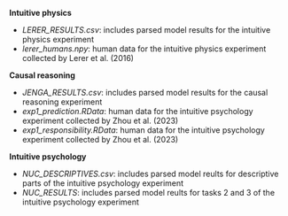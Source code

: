 **Intuitive physics**
- *LERER_RESULTS.csv*: includes parsed model results for the intuitive physics experiment
- *lerer_humans.npy*: human data for the intuitive physics experiment collected by Lerer et al. (2016)

**Causal reasoning**
- *JENGA_RESULTS.csv*: includes parsed model results for the causal reasoning experiment
- *exp1_prediction.RData*: human data for the intuitive psychology experiment collected by Zhou et al. (2023)
- *exp1_responsibility.RData*: human data for the intuitive psychology experiment collected by Zhou et al. (2023)

**Intuitive psychology**
- *NUC_DESCRIPTIVES.csv*: includes parsed model reults for descriptive parts of the intuitive psychology experiment
- *NUC_RESULTS*: includes parsed model reults for tasks 2 and 3 of the intuitive psychology experiment
